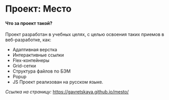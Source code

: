 # Проект: **Место**

#### Что за проект такой?
Проект разработан в учебных целях, с целью освоения таких приемов в веб-разработке, как:
* Адаптивная верстка
* Интерактивные ссылки
* Flex-контейнеры
* Grid-сетки
* Структура файлов по БЭМ
* Popup
* JS
Проект реализован на русском языке.

*Ссылка на страницу:*
https://gavretskaya.github.io/mesto/
